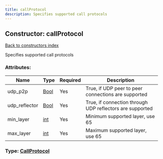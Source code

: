 ```yaml
---
title: callProtocol
description: Specifies supported call protocols
---
```

## Constructor: callProtocol  
[Back to constructors index](index.md)



Specifies supported call protocols

### Attributes:

| Name     |    Type       | Required | Description |
|----------|---------------|----------|-------------|
|udp\_p2p|[Bool](../types/Bool.md) | Yes|True, if UDP peer to peer connections are supported|
|udp\_reflector|[Bool](../types/Bool.md) | Yes|True, if connection through UDP reflectors are supported|
|min\_layer|[int](../types/int.md) | Yes|Minimum supported layer, use 65|
|max\_layer|[int](../types/int.md) | Yes|Maximum supported layer, use 65|



### Type: [CallProtocol](../types/CallProtocol.md)


